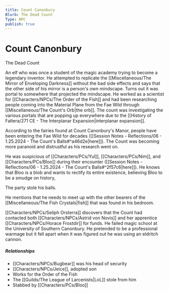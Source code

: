 ```yaml
---
title: Count Canonbury
Blurb: The Dead Count
Type: NPC
publish: true
---
```


# Count Canonbury
The Dead Count

An elf who was once a student of the magic academy trying to become a legendary inventor. He attempted to replicate the [[Miscellaneous/The Mirror of Enveloping Darkness]] without the bad side effects and says that the other side of his mirror is a person's own mindscape. Turns out it was portal to somewhere that projected the mindscape. He worked as a scientist for [[Characters/NPCs/The Order of the Fish]] and had been researching people coming into the Material Plane from the Fae Wild through [[Miscellaneous/The Count's Orb\|the orb]]. The count was investigating the various portals that are popping up everywhere due to the [[History of Faltera/271 CE - The Interplanar Expansion\|interplanar expansion]]. 

According to the fairies found at Count Canonbury's Manor, people have been entering the Fae Wild for decades ([[Session Notes - Reflections/06 - 1.25.2024 - The Count's Balls#^a46d2e\|here]]). The Count was becoming more paranoid and distrustful as his research went on. 

He was suspicious of [[Characters/PCs/Yul]], [[Characters/PCs/Nim]], and [[Characters/PCs/Bloo]] during their encounter ([[Session Notes - Reflections/06 - 1.25.2024 - The Count's Balls#^2f57c6\|here]]). He knows that Bloo is a blob and wants to rectify its entire existence, believing Bloo to be a smudge on history, 

The party stole his balls. 

He mentions that he needs to meet up with the other bearers of the [[Miscellaneous/The Fish Crystals\|fish]] that was found in his bedroom. 

[[Characters/NPCs/Seliph Orsterra]] discovers that the Count had contacted both [[Characters/NPCs/Astrid von Novis]] and her apprentice [[Characters/NPCs/Horace Frostdir]] for funds. He failed magic school at the University of Southern Canonbury. He pretended to be a professional warmage but it fell apart when it was figured out he was using an eldritch cannon. 

##### Relationships
- [[Characters/NPCs/Bugbear]] was his head of security
- [[Characters/NPCs/Jeice]], adopted son
- Works for the Order of the Fish
- The [[Guilds/The League of Larcenists\|LoL]] stole from him
- Stabbed by [[Characters/PCs/Bloo]]